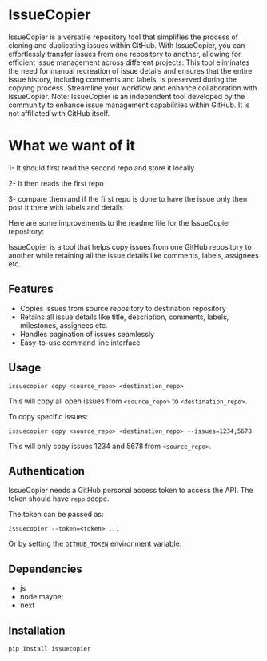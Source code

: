 # IssueCopier

IssueCopier is a versatile repository tool that simplifies the process of cloning and duplicating issues within GitHub. With IssueCopier, you can effortlessly transfer issues from one repository to another, allowing for efficient issue management across different projects. This tool eliminates the need for manual recreation of issue details and ensures that the entire issue history, including comments and labels, is preserved during the copying process. Streamline your workflow and enhance collaboration with IssueCopier.
Note: IssueCopier is an independent tool developed by the community to enhance issue management capabilities within GitHub. It is not affiliated with GitHub itself.

# What we want of it

1- It should first read the second repo and store it locally

2- It then reads the first repo

3- compare them and if the first repo is done to have the issue only then post it there with labels and details


Here are some improvements to the readme file for the IssueCopier repository:


IssueCopier is a tool that helps copy issues from one GitHub repository to another while retaining all the issue details like comments, labels, assignees etc. 

## Features

- Copies issues from source repository to destination repository
- Retains all issue details like title, description, comments, labels, milestones, assignees etc.
- Handles pagination of issues seamlessly
- Easy-to-use command line interface

## Usage

```
issuecopier copy <source_repo> <destination_repo>
```

This will copy all open issues from `<source_repo>` to `<destination_repo>`. 

To copy specific issues:

```
issuecopier copy <source_repo> <destination_repo> --issues=1234,5678
```

This will only copy issues 1234 and 5678 from `<source_repo>`.

## Authentication

IssueCopier needs a GitHub personal access token to access the API. The token should have `repo` scope. 

The token can be passed as:

```
issuecopier --token=<token> ...
```

Or by setting the `GITHUB_TOKEN` environment variable.

## Dependencies

-  js
-  node
maybe:
- next
  

## Installation

```
pip install issuecopier
```
